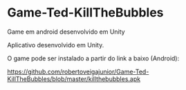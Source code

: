 # Game-Ted-KillTheBubbles
Game em android desenvolvido em Unity 

Aplicativo desenvolvido em Unity.

O game pode ser instalado a partir do link a baixo (Android):

https://github.com/robertoveigajunior/Game-Ted-KillTheBubbles/blob/master/killthebubbles.apk



